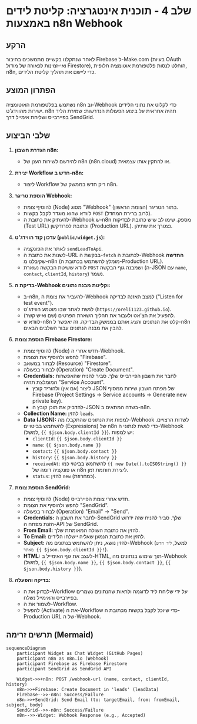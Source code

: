 # שלב 4 - תוכנית אינטגרציה: קליטת לידים באמצעות n8n Webhook

## הרקע

לאחר שנתקלנו בקשיים מתמשכים בחיבור Firebase ל-Make.com (בעיות OAuth ואי-זמינות לכאורה של מודול Firestore), הוחלט לנסות פלטפורמת אוטומציה חלופית, n8n, כדי ליישם את תהליך קליטת הלידים.

## הפתרון המוצע

נשתמש בפלטפורמת האוטומציה n8n וב-Webhook כדי לקלוט את נתוני הלידים ישירות מהווידג'ט. n8n תהיה אחראית על ביצוע הפעולות הנדרשות: שמירת הליד בפיירבייס ושליחת אימייל דרך SendGrid.

## שלבי הביצוע

1.  **הגדרת חשבון n8n:**
    *   להירשם לשירות הענן של n8n (n8n.cloud) או להתקין אותו עצמאית.

2.  **יצירת Workflow חדש ב-n8n:**
    *   ליצור Workflow ריק חדש בממשק של n8n.

3.  **הוספת טריגר Webhook:**
    *   להוסיף צומת (Node) מסוג "Webhook" בתור הטריגר (הצומת הראשון).
    *   לוודא שהוא מוגדר לקבל בקשות `POST` (לרוב ברירת המחדל).
    *   להעתיק את כתובת ה-Webhook ש-n8n מספק. שימו לב שיש כתובת לבדיקות (Test URL) וכתובת לפרודקשן (Production URL). נצטרך את שתיהן.

4.  **עדכון קוד הווידג'ט (`public/widget.js`):**
    *   לאתר את הפונקציה `sendLeadToApi`.
    *   לשנות את כתובת ה-URL בבקשת ה-`fetch` לכתובת ה-Webhook **החדשה** שקיבלנו מ-n8n (מומלץ להשתמש בכתובת ה-Production URL).
    *   לוודא ששיטת הבקשה נשארת `POST` ושמבנה גוף הבקשה (ה-JSON עם `name`, `contact`, `clientId`, `history`) נשמר.

5.  **בדיקת ה-Webhook וקליטת מבנה נתונים:**
    *   ב-n8n, להעביר את צומת ה-Webhook למצב האזנה לבדיקה ("Listen for test event").
    *   לגשת לאתר שבו מוטמע הווידג'ט (`https://oreli1123.github.io`).
    *   להפעיל את הצ'אט ולעבור את תהליך השארת הפרטים (שם ואיש קשר).
    *   לוודא ש-n8n קלט את הנתונים והציג אותם בממשק הבדיקה. זה יאפשר ל-n8n להבין את מבנה הנתונים עבור השלבים הבאים.

6.  **הוספת צומת Firebase Firestore:**
    *   להוסיף צומת (Node) חדש אחרי ה-Webhook.
    *   לחפש ולהוסיף את הצומת "Firebase".
    *   לבחור במשאב (Resource) "Firestore".
    *   לבחור בפעולה (Operation) "Create Document".
    *   **Credentials:** לחבר את חשבון הפיירבייס שלך. סביר להניח שהאפשרות המומלצת תהיה "Service Account".
        *   ליצור (אם אין) ולהוריד קובץ JSON של מפתח חשבון שירות ממסוף Firebase (Project Settings -> Service accounts -> Generate new private key).
        *   להדביק את תוכן קובץ ה-JSON בשדה המתאים ב-n8n.
    *   **Collection Name:** להזין `leads`.
    *   **Data (JSON):** למפות את הנתונים שהתקבלו מה-Webhook לשדות הרצויים. להשתמש בביטויים (Expressions) של n8n כדי לגשת לנתוני ה-Webhook (למשל, `{{ $json.body.clientId }}`). יש למפות:
        *   `clientId`: `{{ $json.body.clientId }}`
        *   `name`: `{{ $json.body.name }}`
        *   `contact`: `{{ $json.body.contact }}`
        *   `history`: `{{ $json.body.history }}`
        *   `receivedAt`: להשתמש בביטוי כמו `{{ new Date().toISOString() }}` או פונקציה דומה של n8n ליצירת חותמת זמן.
        *   `status`: להזין `new` (כמחרוזת).

7.  **הוספת צומת SendGrid:**
    *   להוסיף צומת (Node) חדש אחרי צומת הפיירבייס.
    *   לחפש ולהוסיף את הצומת "SendGrid".
    *   לבחור בפעולה (Operation) "Email" -> "Send".
    *   **Credentials:** לחבר את חשבון ה-SendGrid שלך. סביר להניח שזה ידרוש הזנת מפתח ה-API של SendGrid.
    *   **From Email:** להזין את כתובת השולח המאומתת שלך.
    *   **To Email:** להזין את כתובת הנמען שאליה יישלחו הלידים.
    *   **Subject:** להזין נושא, ניתן להשתמש בנתונים מה-Webhook (למשל, `ליד חדש מאתר {{ $json.body.clientId }}!`).
    *   **HTML:** לעצב את גוף האימייל ב-HTML, תוך שימוש בנתונים מה-Webhook (למשל, `{{ $json.body.name }}`, `{{ $json.body.contact }}`, `{{ $json.body.history }}`).

8.  **בדיקה והפעלה:**
    *   לבדוק את ה-Workflow על ידי שליחת ליד לדוגמה ולראות שהנתונים נשמרים בפיירבייס והאימייל נשלח.
    *   לשמור את ה-Workflow.
    *   להפעיל (Activate) את ה-Workflow כדי שיוכל לקבל בקשות מכתובת ה-Production URL של ה-Webhook.

## תרשים זרימה (Mermaid)

```mermaid
sequenceDiagram
    participant Widget as Chat Widget (GitHub Pages)
    participant n8n as n8n.io (Webhook)
    participant Firebase as Firebase Firestore
    participant SendGrid as SendGrid API

    Widget->>+n8n: POST /webhook-url (name, contact, clientId, history)
    n8n->>+Firebase: Create Document in 'leads' (leadData)
    Firebase-->>-n8n: Success/Failure
    n8n->>+SendGrid: Send Email (to: targetEmail, from: fromEmail, subject, body)
    SendGrid-->>-n8n: Success/Failure
    n8n-->>-Widget: Webhook Response (e.g., Accepted)